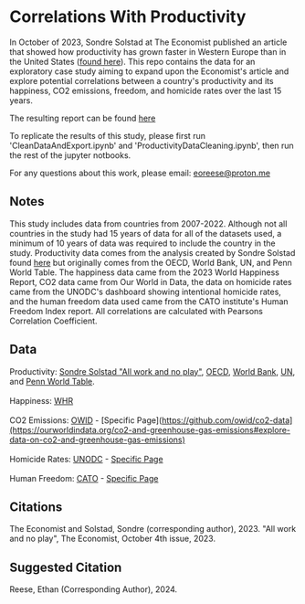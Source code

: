 # Correlations With Productivity
In October of 2023, Sondre Solstad at The Economist published an article that showed how productivity has grown faster in Western Europe than in the United States ([found here](https://www.economist.com/graphic-detail/2023/10/04/productivity-has-grown-faster-in-western-europe-than-in-america)). 
This repo contains the data for an exploratory case study aiming to expand upon the Economist's article and explore potential correlations between a country's productivity and its happiness, CO2 emissions, freedom, and homicide rates over the last 15 years. 

The resulting report can be found [here](https://docs.google.com/document/d/10-PzktwLBY5W3-jGo_pqUFPxszGoj1O4qbQdK2_fxKo/edit?usp=sharing)

To replicate the results of this study, please first run 'CleanDataAndExport.ipynb' and 'ProductivityDataCleaning.ipynb', then run the rest of the jupyter notbooks. 

For any questions about this work, please email: <a href="mailto:eoreese@proton.me">eoreese@proton.me</a>

## Notes
This study includes data from countries from 2007-2022. Although not all countries in the study had 15 years of data for all of the datasets used, a minimum of 10 years of data was required to include the country in the study. Productivity data comes from the analysis created by Sondre Solstad found [here](https://github.com/TheEconomist/the-economist-gdp-per-hour-estimates) but originally comes from the OECD, World Bank, UN, and Penn World Table. The happiness data came from the 2023 World Happiness Report, CO2 data came from Our World in Data, the data on homicide rates came from the UNODC's dashboard showing intentional homicide rates, and the human freedom data used came from the CATO institute's Human Freedom Index report. 
All correlations are calculated with Pearsons Correlation Coefficient. 


## Data
Productivity:
[Sondre Solstad "All work and no play"](https://github.com/TheEconomist/the-economist-gdp-per-hour-estimates), [OECD](https://data.oecd.org/), [World Bank](https://data.worldbank.org/), [UN](https://population.un.org/dataportal/), and [Penn World Table](https://www.rug.nl/ggdc/productivity/pwt/?lang=en).<br>  
Happiness: [WHR](https://worldhappiness.report/data/)<br>  
CO2 Emissions: [OWID](https://ourworldindata.org/) - [Specific Page](https://github.com/owid/co2-data](https://ourworldindata.org/co2-and-greenhouse-gas-emissions#explore-data-on-co2-and-greenhouse-gas-emissions)<br>  
Homicide Rates: [UNODC](https://dataunodc.un.org) - [Specific Page](https://dataunodc.un.org/dp-intentional-homicide-victims)<br>  
Human Freedom: [CATO](https://www.cato.org/human-freedom-index/2021) - [Specific Page](https://www.cato.org/human-freedom-index/2021)



## Citations
The Economist and Solstad, Sondre (corresponding author), 2023. "All work and no play", The Economist, October 4th issue, 2023.

## Suggested Citation
Reese, Ethan (Corresponding Author), 2024. 
